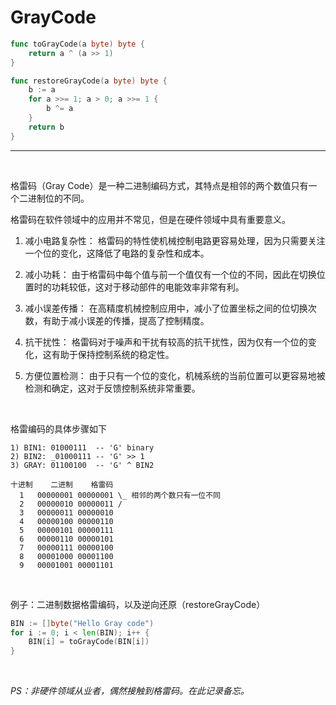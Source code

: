 # GrayCode

```go
func toGrayCode(a byte) byte {
    return a ^ (a >> 1)
}

func restoreGrayCode(a byte) byte {
    b := a
    for a >>= 1; a > 0; a >>= 1 {
        b ^= a
    }
    return b
}
```

<hr>
<br>

格雷码（Gray Code）是一种二进制编码方式，其特点是相邻的两个数值只有一个二进制位的不同。

格雷码在软件领域中的应用并不常见，但是在硬件领域中具有重要意义。

1. 减小电路复杂性： 格雷码的特性使机械控制电路更容易处理，因为只需要关注一个位的变化，这降低了电路的复杂性和成本。

2. 减小功耗： 由于格雷码中每个值与前一个值仅有一个位的不同，因此在切换位置时的功耗较低，这对于移动部件的电能效率非常有利。

3. 减小误差传播： 在高精度机械控制应用中，减小了位置坐标之间的位切换次数，有助于减小误差的传播，提高了控制精度。

4. 抗干扰性： 格雷码对于噪声和干扰有较高的抗干扰性，因为仅有一个位的变化，这有助于保持控制系统的稳定性。

5. 方便位置检测： 由于只有一个位的变化，机械系统的当前位置可以更容易地被检测和确定，这对于反馈控制系统非常重要。

<br>

格雷编码的具体步骤如下

```
1) BIN1: 01000111  -- 'G' binary
2) BIN2: _01000111 -- 'G' >> 1
3) GRAY: 01100100  -- 'G' ^ BIN2
```
```
十进制    二进制    格雷码
  1   00000001 00000001 \_ 相邻的两个数只有一位不同
  2   00000010 00000011 /
  3   00000011 00000010
  4   00000100 00000110
  5   00000101 00000111
  6   00000110 00000101
  7   00000111 00000100
  8   00001000 00001100
  9   00001001 00001101
```

<br>

例子：二进制数据格雷编码，以及逆向还原（restoreGrayCode）

```go
BIN := []byte("Hello Gray code")
for i := 0; i < len(BIN); i++ {
    BIN[i] = toGrayCode(BIN[i])
}
```

<br>

*PS：非硬件领域从业者，偶然接触到格雷码。在此记录备忘。*
